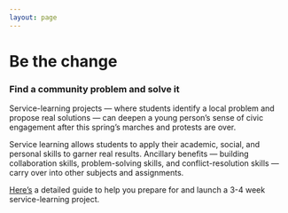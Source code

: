 ```yaml
---
layout: page
---
```


Be the change
=============
### Find a community problem and solve it

Service-learning projects — where students identify a local problem and propose real solutions — can deepen a young person’s sense of civic engagement after this spring’s marches and protests are over.

Service learning allows students to apply their academic, social, and personal skills to garner real results. Ancillary benefits — building collaboration skills, problem-solving skills, and conflict-resolution skills — carry over into other subjects and assignments. 

[Here’s](https://www.tolerance.org/classroom-resources/student-tasks/do-something/be-the-change) a detailed guide to help you prepare for and launch a 3-4 week service-learning project.

